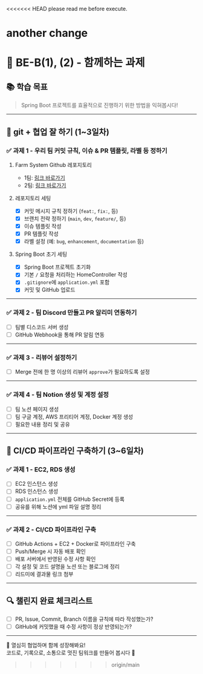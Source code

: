 <<<<<<< HEAD
please read me before execute.

another change
=======
# 🌾 BE-B(1), (2) - 함께하는 과제

## 📚 학습 목표
> Spring Boot 프로젝트를 효율적으로 진행하기 위한 방법을 익혀봅시다!

---

## 🧩 git + 협업 잘 하기 (1~3일차)

### ✅ 과제 1 - 우리 팀 커밋 규칙, 이슈 & PR 템플릿, 라벨 등 정하기

1. Farm System Github 레포지토리
   - 1팀: [링크 바로가기](https://github.com/DguFarmSystem/4th-security-be-b1-study)
   - 2팀: [링크 바로가기](https://github.com/DguFarmSystem/4th-security-be-b2-study)

2. 레포지토리 세팅
   - [x] 커밋 메시지 규칙 정하기 (`feat:`, `fix:`, 등)
   - [x] 브랜치 전략 정하기 (`main`, `dev`, `feature/`, 등)
   - [x] 이슈 템플릿 작성
   - [x] PR 템플릿 작성
   - [x] 라벨 설정 (예: `bug`, `enhancement`, `documentation` 등)

3. Spring Boot 초기 세팅
   - [x] Spring Boot 프로젝트 초기화
   - [x] 기본 `/` 요청을 처리하는 HomeController 작성
   - [x] `.gitignore`에 `application.yml` 포함
   - [x] 커밋 및 GitHub 업로드

---

### ✅ 과제 2 - 팀 Discord 만들고 PR 알리미 연동하기

- [ ] 팀별 디스코드 서버 생성
- [ ] GitHub Webhook을 통해 PR 알림 연동

---

### ✅ 과제 3 - 리뷰어 설정하기

- [ ] Merge 전에 한 명 이상의 리뷰어 `approve`가 필요하도록 설정

---

### ✅ 과제 4 - 팀 Notion 생성 및 계정 설정

- [ ] 팀 노션 페이지 생성
- [ ] 팀 구글 계정, AWS 프리티어 계정, Docker 계정 생성
- [ ] 필요한 내용 정리 및 공유

---

## 🚀 CI/CD 파이프라인 구축하기 (3~6일차)

### ✅ 과제 1 - EC2, RDS 생성

- [ ] EC2 인스턴스 생성
- [ ] RDS 인스턴스 생성
- [ ] `application.yml` 전체를 GitHub Secret에 등록
- [ ] 공유를 위해 노션에 yml 파일 설명 정리

---

### ✅ 과제 2 - CI/CD 파이프라인 구축

- [ ] GitHub Actions + EC2 + Docker로 파이프라인 구축
- [ ] Push/Merge 시 자동 배포 확인
- [ ] 배포 서버에서 반영된 수정 사항 확인
- [ ] 각 설정 및 코드 설명을 노션 또는 블로그에 정리
- [ ] 리드미에 결과물 링크 첨부

---

## 🔍 챌린지 완료 체크리스트

- [ ] PR, Issue, Commit, Branch 이름을 규칙에 따라 작성했는가?
- [ ] GitHub에 커밋했을 때 수정 사항이 정상 반영되는가?

---

🎉 열심히 협업하며 함께 성장해봐요!  
코드로, 기록으로, 소통으로 멋진 팀워크를 만들어 봅시다 💪
>>>>>>> origin/main
